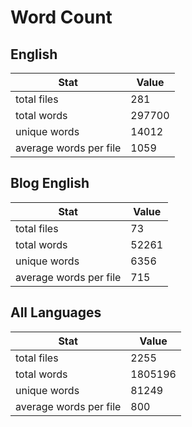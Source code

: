 # Word Count

## English

Stat | Value
---- | -----
total files | 281
total words | 297700
unique words | 14012
average words per file | 1059

## Blog English

Stat | Value
---- | -----
total files | 73
total words | 52261
unique words | 6356
average words per file | 715

## All Languages

Stat | Value
---- | -----
total files | 2255
total words | 1805196
unique words | 81249
average words per file | 800
